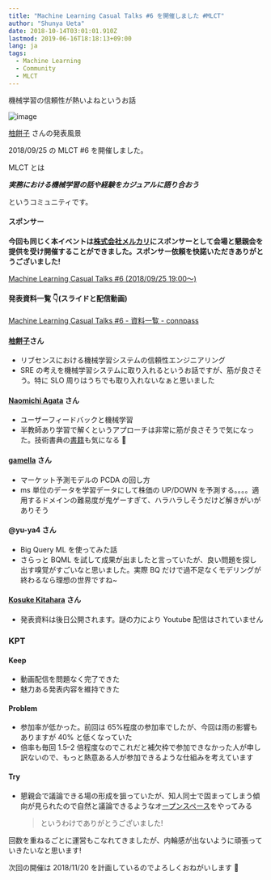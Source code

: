 ```yaml
---
title: "Machine Learning Casual Talks #6 を開催しました #MLCT"
author: "Shunya Ueta"
date: 2018-10-14T03:01:01.910Z
lastmod: 2019-06-16T18:18:13+09:00
lang: ja
tags:
  - Machine Learning
  - Community
  - MLCT
---
```


機械学習の信頼性が熱いよねというお話

![image](https://cdn-images-1.medium.com/max/1200/0*CP0ju6SD7HYdH3tc)

[柚餅子](https://medium.com/u/423df412be5e) さんの発表風景

2018/09/25 の MLCT #6 を開催しました。

MLCT とは

**_実務における機械学習の話や経験をカジュアルに語り合おう_**

というコミュニティです。

#### スポンサー

**今回も同じく本イベントは**[**株式会社メルカリ**](https://about.mercari.com/)**にスポンサーとして会場と懇親会を提供を受け開催することができました。スポンサー依頼を快諾いただきありがとうございました!**

[Machine Learning Casual Talks #6 (2018/09/25 19:00〜)](https://mlct.connpass.com/event/94911/)

#### 発表資料一覧 👇(スライドと配信動画)

[Machine Learning Casual Talks #6 - 資料一覧 - connpass](https://mlct.connpass.com/event/94911/presentation/)

#### [柚餅子](https://medium.com/u/423df412be5e)さん

- リブセンスにおける機械学習システムの信頼性エンジニアリング
- SRE の考えを機械学習システムに取り入れるというお話ですが、筋が良さそう。特に SLO 周りはうちでも取り入れないなぁと思いました

#### [Naomichi Agata](https://medium.com/u/6bbb8660385f) さん

- ユーザーフィードバックと機械学習
- 半教師あり学習で解くというアプローチは非常に筋が良さそうで気になった。技術書典の[書籍](https://techbookfest.org/event/tbf05/circle/53000005)も気になる 👀

#### [gamella](https://medium.com/u/94ce81a1a81c) さん

- マーケット予測モデルの PCDA の回し方
- ms 単位のデータを学習データにして株価の UP/DOWN を予測する。。。。適用するドメインの難易度が鬼ゲーすぎて、ハラハラしそうだけど解きがいがありそう

#### @yu-ya4 さん

- Big Query ML を使ってみた話
- さらっと BQML を試して成果が出ましたと言っていたが、良い問題を探し出す嗅覚がすごいなと思いました。実際 BQ だけで過不足なくモデリングが終わるなら理想の世界ですね~

#### [Kosuke Kitahara](https://medium.com/u/15c608f0e1d1) さん

- 発表資料は後日公開されます。謎の力により Youtube 配信はされていません

### KPT

#### Keep

- 動画配信を問題なく完了できた
- 魅力ある発表内容を維持できた

#### Problem

- 参加率が低かった。前回は 65%程度の参加率でしたが、今回は雨の影響もありますが 40% と低くなっていた
- 倍率も毎回 1.5–2 倍程度なのでこれだと補欠枠で参加できなかった人が申し訳ないので、もっと熱意ある人が参加できるような仕組みを考えています

#### Try

- 懇親会で議論できる場の形成を狙っていたが、知人同士で固まってしまう傾向が見られたので自然と議論できるようなオ[ープンスペース](http://www.humanvalue.co.jp/hv2/our_theory/ost/ost.html)をやってみる
  > [](https://twitter.com/komiya_atsushi/status/1044554279527178242)
  > というわけでありがとうございました!

回数を重ねるごとに運営もこなれてきましたが、内輪感が出ないように頑張っていきたいなと思います!

次回の開催は 2018/11/20 を計画しているのでよろしくおねがいします 🙇
